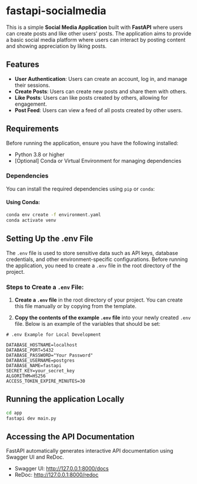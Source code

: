 # fastapi-socialmedia

This is a simple **Social Media Application** built with **FastAPI** where users can create posts and like other users' posts. The application aims to provide a basic social media platform where users can interact by posting content and showing appreciation by liking posts.

## Features

- **User Authentication**: Users can create an account, log in, and manage their sessions.
- **Create Posts**: Users can create new posts and share them with others.
- **Like Posts**: Users can like posts created by others, allowing for engagement.
- **Post Feed**: Users can view a feed of all posts created by other users.

## Requirements

Before running the application, ensure you have the following installed:

- Python 3.8 or higher
- [Optional] Conda or Virtual Environment for managing dependencies

### Dependencies

You can install the required dependencies using `pip` or `conda`:

#### Using Conda:
```bash
conda env create -f environment.yaml
conda activate venv
```

## Setting Up the .env File

The `.env` file is used to store sensitive data such as API keys, database credentials, and other environment-specific configurations. Before running the application, you need to create a `.env` file in the root directory of the project.

### Steps to Create a `.env` File:

1. **Create a `.env` file** in the root directory of your project. You can create this file manually or by copying from the template.

2. **Copy the contents of the example `.env` file** into your newly created `.env` file. Below is an example of the variables that should be set:

```env
# .env Example for Local Development

DATABASE_HOSTNAME=localhost
DATABASE_PORT=5432
DATABASE_PASSWORD="Your Password"
DATABASE_USERNAME=postgres
DATABASE_NAME=fastapi
SECRET_KEY=your_secret_key
ALGORITHM=HS256
ACCESS_TOKEN_EXPIRE_MINUTES=30

```

## Running the application Locally
```bash
cd app
fastapi dev main.py
```

## Accessing the API Documentation
FastAPI automatically generates interactive API documentation using Swagger UI and ReDoc.

* Swagger UI: http://127.0.0.1:8000/docs
* ReDoc: http://127.0.0.1:8000/redoc